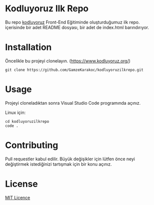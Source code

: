 # Kodluyoruz Ilk Repo
Bu repo [kodluyoruz](https://kodluyoruz.org) Front-End Eğitiminde oluşturduğumuz ilk repo. içerisinde bir adet README dosyası, bir adet de index.html barındırıyor.


# Installation
Öncelikle bu projeyi clonelayın. (https://www.kodluyoruz.org/)

```
git clone https://github.com/GamzeKarakoc/kodluyoruzilkrepo.git
```

# Usage
Projeyi cloneladıktan sonra Visual Studio Code programında açınız. 


Linux için:
```
cd kodluyoruzilkrepo 
code . 
```


# Contributing 
Pull requestler kabul edilir. Büyük değişikler için lütfen önce neyi değiştirmek istediğinizi tartışmak için bir konu açınız.

# License
[MIT Licence](https://mit.org)